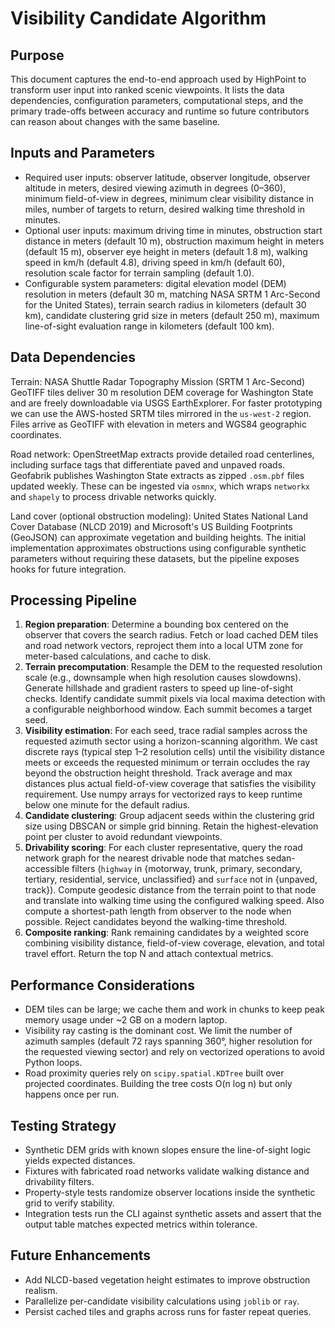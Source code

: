 # Visibility Candidate Algorithm

## Purpose

This document captures the end-to-end approach used by HighPoint to transform user input into ranked scenic viewpoints. It lists the data dependencies, configuration parameters, computational steps, and the primary trade-offs between accuracy and runtime so future contributors can reason about changes with the same baseline.

## Inputs and Parameters

* Required user inputs: observer latitude, observer longitude, observer altitude in meters, desired viewing azimuth in degrees (0–360), minimum field-of-view in degrees, minimum clear visibility distance in miles, number of targets to return, desired walking time threshold in minutes.
* Optional user inputs: maximum driving time in minutes, obstruction start distance in meters (default 10 m), obstruction maximum height in meters (default 15 m), observer eye height in meters (default 1.8 m), walking speed in km/h (default 4.8), driving speed in km/h (default 60), resolution scale factor for terrain sampling (default 1.0).
* Configurable system parameters: digital elevation model (DEM) resolution in meters (default 30 m, matching NASA SRTM 1 Arc-Second for the United States), terrain search radius in kilometers (default 30 km), candidate clustering grid size in meters (default 250 m), maximum line-of-sight evaluation range in kilometers (default 100 km).

## Data Dependencies

Terrain: NASA Shuttle Radar Topography Mission (SRTM 1 Arc-Second) GeoTIFF tiles deliver 30 m resolution DEM coverage for Washington State and are freely downloadable via USGS EarthExplorer. For faster prototyping we can use the AWS-hosted SRTM tiles mirrored in the `us-west-2` region. Files arrive as GeoTIFF with elevation in meters and WGS84 geographic coordinates.

Road network: OpenStreetMap extracts provide detailed road centerlines, including surface tags that differentiate paved and unpaved roads. Geofabrik publishes Washington State extracts as zipped `.osm.pbf` files updated weekly. These can be ingested via `osmnx`, which wraps `networkx` and `shapely` to process drivable networks quickly.

Land cover (optional obstruction modeling): United States National Land Cover Database (NLCD 2019) and Microsoft's US Building Footprints (GeoJSON) can approximate vegetation and building heights. The initial implementation approximates obstructions using configurable synthetic parameters without requiring these datasets, but the pipeline exposes hooks for future integration.

## Processing Pipeline

1. **Region preparation**: Determine a bounding box centered on the observer that covers the search radius. Fetch or load cached DEM tiles and road network vectors, reproject them into a local UTM zone for meter-based calculations, and cache to disk.
2. **Terrain precomputation**: Resample the DEM to the requested resolution scale (e.g., downsample when high resolution causes slowdowns). Generate hillshade and gradient rasters to speed up line-of-sight checks. Identify candidate summit pixels via local maxima detection with a configurable neighborhood window. Each summit becomes a target seed.
3. **Visibility estimation**: For each seed, trace radial samples across the requested azimuth sector using a horizon-scanning algorithm. We cast discrete rays (typical step 1–2 resolution cells) until the visibility distance meets or exceeds the requested minimum or terrain occludes the ray beyond the obstruction height threshold. Track average and max distances plus actual field-of-view coverage that satisfies the visibility requirement. Use numpy arrays for vectorized rays to keep runtime below one minute for the default radius.
4. **Candidate clustering**: Group adjacent seeds within the clustering grid size using DBSCAN or simple grid binning. Retain the highest-elevation point per cluster to avoid redundant viewpoints.
5. **Drivability scoring**: For each cluster representative, query the road network graph for the nearest drivable node that matches sedan-accessible filters (`highway` in {motorway, trunk, primary, secondary, tertiary, residential, service, unclassified} and `surface` not in {unpaved, track}). Compute geodesic distance from the terrain point to that node and translate into walking time using the configured walking speed. Also compute a shortest-path length from observer to the node when possible. Reject candidates beyond the walking-time threshold.
6. **Composite ranking**: Rank remaining candidates by a weighted score combining visibility distance, field-of-view coverage, elevation, and total travel effort. Return the top N and attach contextual metrics.

## Performance Considerations

* DEM tiles can be large; we cache them and work in chunks to keep peak memory usage under ~2 GB on a modern laptop.
* Visibility ray casting is the dominant cost. We limit the number of azimuth samples (default 72 rays spanning 360°, higher resolution for the requested viewing sector) and rely on vectorized operations to avoid Python loops.
* Road proximity queries rely on `scipy.spatial.KDTree` built over projected coordinates. Building the tree costs O(n log n) but only happens once per run.

## Testing Strategy

* Synthetic DEM grids with known slopes ensure the line-of-sight logic yields expected distances.
* Fixtures with fabricated road networks validate walking distance and drivability filters.
* Property-style tests randomize observer locations inside the synthetic grid to verify stability.
* Integration tests run the CLI against synthetic assets and assert that the output table matches expected metrics within tolerance.

## Future Enhancements

* Add NLCD-based vegetation height estimates to improve obstruction realism.
* Parallelize per-candidate visibility calculations using `joblib` or `ray`.
* Persist cached tiles and graphs across runs for faster repeat queries.

